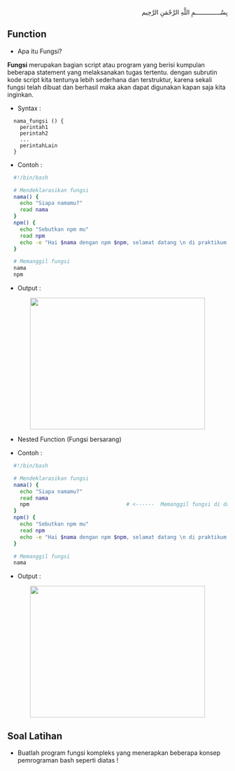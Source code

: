 <p align="right">
بِسْــــــــــــــمِ اللَّهِ الرَّحْمَنِ الرَّحِيم 
</p>

## Function
* Apa itu Fungsi?
<p><b>Fungsi</b> merupakan bagian script atau program yang berisi kumpulan beberapa statement yang melaksanakan tugas tertentu. dengan subrutin kode script kita tentunya lebih sederhana dan terstruktur, karena sekali fungsi telah dibuat dan berhasil maka akan dapat digunakan kapan saja kita inginkan.</p>

* Syntax :

```
  nama_fungsi () { 
    perintah1
    perintah2
    ...
    perintahLain
  }
```

* Contoh :

```bash
  #!/bin/bash

  # Mendeklarasikan fungsi
  nama() {
    echo "Siapa namamu?"
    read nama
  }
  npm() {
    echo "Sebutkan npm mu"
    read npm
    echo -e "Hai $nama dengan npm $npm, selamat datang \n di praktikum sistem operasi yang seru ini ya!"  
  }

  # Memanggil fungsi
  nama
  npm
```
* Output :

<p align="center"><img src="https://i.imgur.com/ntXtYCP.jpg" width=400 height=300></p>

* Nested Function (Fungsi bersarang)
  
* Contoh :

```bash
  #!/bin/bash

  # Mendeklarasikan fungsi
  nama() {
    echo "Siapa namamu?"
    read nama
    npm                               # <------  Memanggil fungsi di dalam fungsi (fungsi bersarang)
  }
  npm() {
    echo "Sebutkan npm mu"
    read npm
    echo -e "Hai $nama dengan npm $npm, selamat datang \n di praktikum sistem operasi yang seru ini ya!"  
  }

  # Memanggil fungsi
  nama
```

* Output :

<p align="center"><img src="https://i.imgur.com/B2tIyqN.jpg" width=400 height=300></p>

## Soal Latihan
* Buatlah program fungsi kompleks yang menerapkan beberapa konsep pemrograman bash seperti diatas !

